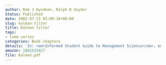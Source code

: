 ```yaml
---
author: Rob J Hyndman, Ralph D Snyder
Status: Published
date: 2002-07-15 03:09:18+00:00
slug: kalman-filter
title: Kalman filter
tags:
- time series
categories: Book chapters
details: 'In: <em>Informed Student Guide to Management Science</em>, ed., Hans Daellenbach and Robert Flood, Thomson: London'
amazon: 1861525427
file: Kalman.pdf
---
```

